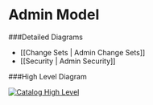 # Admin Model

###Detailed Diagrams
- [[Change Sets | Admin Change Sets]]
- [[Security | Admin Security]]

###High Level Diagram

[![Catalog High Level](dataModel/AdminHighLevelERD.png)](_img/dataModel/AdminHighLevelERD.png)